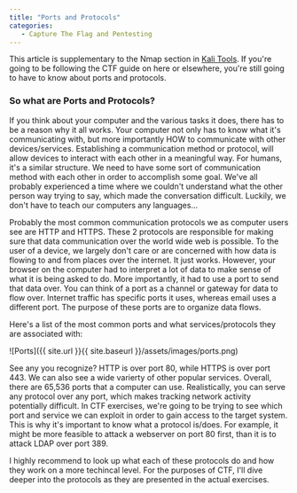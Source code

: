 ```yaml
---
title: "Ports and Protocols"
categories:
   - Capture The Flag and Pentesting
---
```


This article is supplementary to the Nmap section in [Kali Tools](https://freshprinceofhacking.github.io/capture%20the%20flag/pentesting/Kali-Tools/). If you're going to be following the CTF guide on here or elsewhere, you're still going to have to know about ports and protocols. 

### So what are Ports and Protocols?

If you think about your computer and the various tasks it does, there has to be a reason why it all works. Your computer not only has to know what it's communicating with, but more importantly HOW to communicate with other devices/services. Establishing a communication method or protocol, will allow devices to interact with each other in a meaningful way. For humans, it's a similar structure. We need to have some sort of communication method with each other in order to accomplish some goal. We've all probably experienced a time where we couldn't understand what the other person way trying to say, which made the conversation difficult. Luckily, we don't have to teach our computers any languages... 

Probably the most common communication protocols we as computer users see are HTTP and HTTPS. These 2 protocols are responsible for making sure that data communication over the world wide web is possible. To the user of a device, we largely don't care or are concerned with how data is flowing to and from places over the internet. It just works. However, your browser on the computer had to interpret a lot of data to make sense of what it is being asked to do. More importantly, it had to use a port to send that data over. You can think of a port as a channel or gateway for data to flow over. Internet traffic has specific ports it uses, whereas email uses a different port. The purpose of these ports are to organize data flows. 

Here's a list of the most common ports and what services/protocols they are associated with:

![Ports]({{ site.url }}{{ site.baseurl }}/assets/images/ports.png)


See any you recognize? HTTP is over port 80, while HTTPS is over port 443. We can also see a wide varierty of other popular services. Overall, there are 65,536 ports that a computer can use. Realistically, you can serve any protocol over any port, which makes tracking network activity potentially difficult. In CTF exercises, we're going to be trying to see which port and service we can exploit in order to gain access to the target system. This is why it's important to know what a protocol is/does. For example, it might be more feasible to attack a webserver on port 80 first, than it is to attack LDAP over port 389. 

I highly recommend to look up what each of these protocols do and how they work on a more techincal level. For the purposes of CTF, I'll dive deeper into the protocols as they are presented in the actual exercises. 
